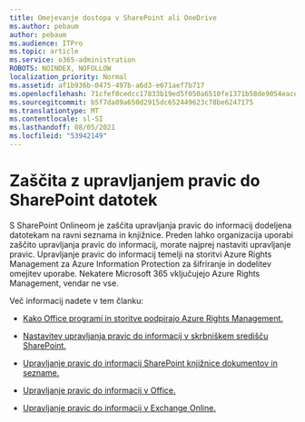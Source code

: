 ```yaml
---
title: Omejevanje dostopa v SharePoint ali OneDrive
ms.author: pebaum
author: pebaum
ms.audience: ITPro
ms.topic: article
ms.service: o365-administration
ROBOTS: NOINDEX, NOFOLLOW
localization_priority: Normal
ms.assetid: af1b936b-0475-497b-a6d3-e671aef7b717
ms.openlocfilehash: 71cfef0cedcc17833b19ed5f050a6510fe1371b58de9054eace2f29a46b3e06d
ms.sourcegitcommit: b5f7da89a650d2915dc652449623c78be6247175
ms.translationtype: MT
ms.contentlocale: sl-SI
ms.lasthandoff: 08/05/2021
ms.locfileid: "53942149"
---
```

# <a name="irm-protection-to-sharepoint-files"></a>Zaščita z upravljanjem pravic do SharePoint datotek


S SharePoint Onlineom je zaščita upravljanja pravic do informacij dodeljena datotekam na ravni seznama in knjižnice. Preden lahko organizacija uporabi zaščito upravljanja pravic do informacij, morate najprej nastaviti upravljanje pravic. Upravljanje pravic do informacij temelji na storitvi Azure Rights Management za Azure Information Protection za šifriranje in dodelitev omejitev uporabe. Nekatere Microsoft 365 vključujejo Azure Rights Management, vendar ne vse. 

Več informacij nadete v tem članku:

- [Kako Office programi in storitve podpirajo Azure Rights Management.](https://docs.microsoft.com/azure/information-protection/understand-explore/office-apps-services-support)

- [Nastavitev upravljanja pravic do informacij v skrbniškem središču SharePoint.](https://docs.microsoft.com/microsoft-365/compliance/set-up-irm-in-sp-admin-center)

- [Upravljanje pravic do informacij SharePoint knjižnice dokumentov in sezname.](https://docs.microsoft.com/microsoft-365/compliance/set-up-irm-in-sp-admin-center#irm-enable-sharepoint-document-libraries-and-lists)

- [Upravljanje pravic do informacij v Office.](https://support.office.com/Article/Information-Rights-Management-in-Office-c7a70797-6b1e-493f-acf7-92a39b85e30c)

- [Upravljanje pravic do informacij v Exchange Online.](https://docs.microsoft.com/microsoft-365/compliance/information-rights-management-in-exchange-online)



